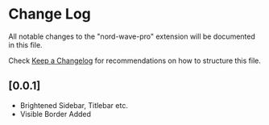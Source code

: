 # Change Log

All notable changes to the "nord-wave-pro" extension will be documented in this file.

Check [Keep a Changelog](http://keepachangelog.com/) for recommendations on how to structure this file.

## [0.0.1]

- Brightened Sidebar, Titlebar etc.
- Visible Border Added
